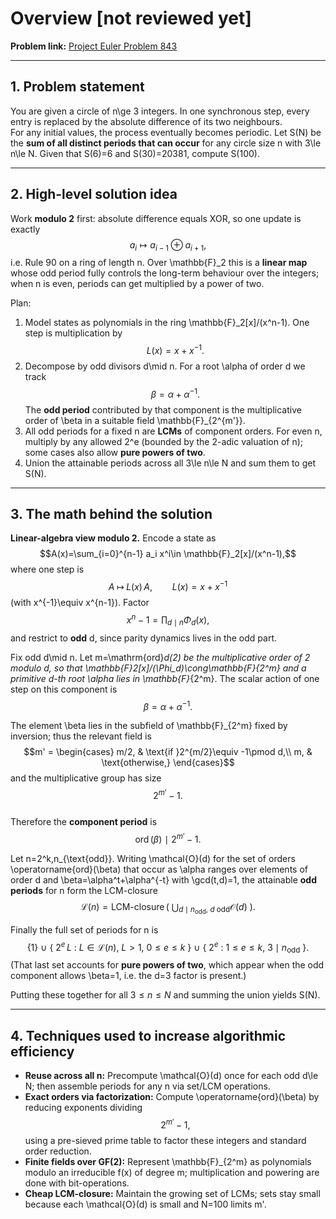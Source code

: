 # Overview [not reviewed yet]

**Problem link:** [Project Euler Problem 843](https://projecteuler.net/problem=843)  

---

## 1. Problem statement

You are given a circle of n\ge 3 integers. In one synchronous step, every entry is replaced by the absolute difference of its two neighbours.  
For any initial values, the process eventually becomes periodic. Let S(N) be the **sum of all distinct periods that can occur** for any circle size n with 3\le n\le N. Given that S(6)=6 and S(30)=20381, compute S(100).

---

## 2. High-level solution idea

Work **modulo 2** first: absolute difference equals XOR, so one update is exactly
$$a_i \mapsto a_{i-1}\oplus a_{i+1},$$
i.e. Rule 90 on a ring of length n. Over \mathbb{F}_2 this is a **linear map** whose odd period fully controls the long-term behaviour over the integers; when n is even, periods can get multiplied by a power of two.

Plan:
1. Model states as polynomials in the ring \mathbb{F}_2[x]/(x^n-1). One step is multiplication by $$L(x)=x+x^{-1}.$$
2. Decompose by odd divisors d\mid n. For a root \alpha of order d we track $$\beta=\alpha+\alpha^{-1}.$$
   The **odd period** contributed by that component is the multiplicative order of \beta in a suitable field \mathbb{F}_{2^{m'}}.
3. All odd periods for a fixed n are **LCMs** of component orders. For even n, multiply by any allowed 2^e (bounded by the 2-adic valuation of n); some cases also allow **pure powers of two**.
4. Union the attainable periods across all 3\le n\le N and sum them to get S(N).

---

## 3. The math behind the solution

**Linear-algebra view modulo 2.** Encode a state as
$$A(x)=\sum_{i=0}^{n-1} a_i x^i\in \mathbb{F}_2[x]/(x^n-1),$$
where one step is
$$A\;\longmapsto\; L(x)\,A,\qquad L(x)=x+x^{-1}$$
(with x^{-1}\equiv x^{n-1}). Factor
$$x^n-1=\prod_{d\mid n}\Phi_d(x),$$
and restrict to **odd** d, since parity dynamics lives in the odd part.

Fix odd d\mid n. Let m=\mathrm{ord}_d(2) be the multiplicative order of 2 modulo d, so that \mathbb{F}_2[x]/(\Phi_d)\cong\mathbb{F}_{2^m} and a primitive d-th root \alpha lies in \mathbb{F}_{2^m}. The scalar action of one step on this component is
$$\beta = \alpha+\alpha^{-1}.$$

The element \beta lies in the subfield of \mathbb{F}_{2^m} fixed by inversion; thus the relevant field is
$$m' = \begin{cases}
m/2, & \text{if }2^{m/2}\equiv -1\pmod d,\\
m, & \text{otherwise,}
\end{cases}$$
and the multiplicative group has size $$2^{m'}-1.$$  
Therefore the **component period** is
$$\operatorname{ord}(\beta)\ \mid\ 2^{m'}-1.$$

Let n=2^k\,n_{\text{odd}}. Writing \mathcal{O}(d) for the set of orders \operatorname{ord}(\beta) that occur as \alpha ranges over elements of order d and \beta=\alpha^t+\alpha^{-t} with \gcd(t,d)=1, the attainable **odd periods** for n form the LCM-closure
$$\mathcal{L}(n)=\operatorname{LCM\text{-}closure}\Big(\ \bigcup_{d\mid n_{\text{odd}},\ d\text{ odd}}\mathcal{O}(d)\ \Big).$$

Finally the full set of periods for n is
$$\big\{1\big\}\ \cup\ \big\{\ 2^e\,L\ :\ L\in\mathcal{L}(n),\ L>1,\ 0\le e\le k\ \big\}\ \cup\ \big\{\ 2^e\ :\ 1\le e\le k,\ 3\mid n_{\text{odd}}\ \big\}.$$
(That last set accounts for **pure powers of two**, which appear when the odd component allows \beta=1, i.e. the d=3 factor is present.)

Putting these together for all $3\le n\le N$ and summing the union yields S(N).

---

## 4. Techniques used to increase algorithmic efficiency

- **Reuse across all n:** Precompute \mathcal{O}(d) once for each odd d\le N; then assemble periods for any n via set/LCM operations.
- **Exact orders via factorization:** Compute \operatorname{ord}(\beta) by reducing exponents dividing $$2^{m'}-1,$$ using a pre-sieved prime table to factor these integers and standard order reduction.
- **Finite fields over GF(2):** Represent \mathbb{F}_{2^m} as polynomials modulo an irreducible f(x) of degree m; multiplication and powering are done with bit-operations.
- **Cheap LCM-closure:** Maintain the growing set of LCMs; sets stay small because each \mathcal{O}(d) is small and N=100 limits m'.
